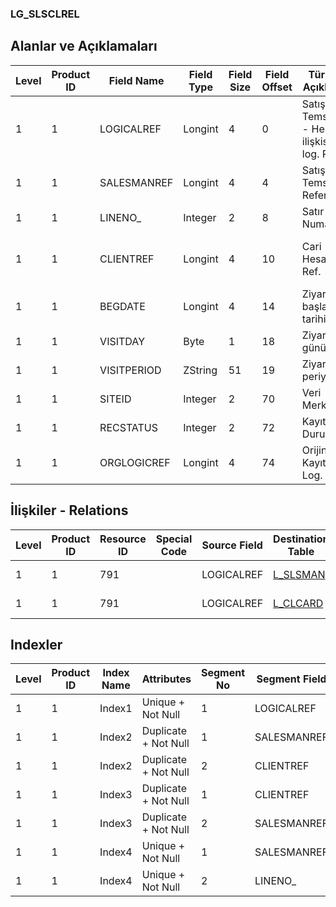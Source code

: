 ### LG_SLSCLREL

## Alanlar ve Açıklamaları

**Level**|**Product ID**|**Field Name**|**Field Type**|**Field Size**|**Field Offset**|**Türkçe Açıklama**|**Expression**
-----|-----|-----|-----|-----|-----|-----|-----
1|1|LOGICALREF|Longint|4|0|Satış Temsilcisi - Hesap ilişkisi log. Ref.|Sales Representative-Account Relation Logical Reference
1|1|SALESMANREF|Longint|4|4|Satış Temsilcisi Referansı|Sales Represantative Reference
1|1|LINENO_|Integer|2|8|Satır Numarası|Line Number
1|1|CLIENTREF|Longint|4|10|Cari Hesap Ref.|Account Receivable / Payable Reference
1|1|BEGDATE|Longint|4|14|Ziyaret başlangıç tarihi|Visit Start Date
1|1|VISITDAY|Byte|1|18|Ziyaret günü|Visit Day
1|1|VISITPERIOD|ZString|51|19|Ziyaret periyodu|Visit Period
1|1|SITEID|Integer|2|70|Veri Merkezi|Data Processing Site
1|1|RECSTATUS|Integer|2|72|Kayıt Durumu|Record Status
1|1|ORGLOGICREF|Longint|4|74|Orijinal Kayıt Log. Ref.|Original Record Logical Reference

## İlişkiler - Relations

**Level**|**Product ID**|**Resource ID**|**Special Code**|**Source Field**|**Destination Table**|**Destination Field**|**Relation Type**|**Extra Condition**
-----|-----|-----|-----|-----|-----|-----|-----|-----
1|1|791||LOGICALREF|[L_SLSMAN](../LG_SLSMAN "L_SLSMAN")|LOGICALREF|one-to-one|
1|1|791||LOGICALREF|[L_CLCARD](../LG_CLCARD "L_CLCARD")|LOGICALREF|one-to-one|

## Indexler

**Level**|**Product ID**|**Index Name**|**Attributes**|**Segment No**|**Segment Field**|**Sense**
-----|-----|-----|-----|-----|-----|-----
1|1|Index1|Unique + Not Null|1|LOGICALREF|Ascending
1|1|Index2|Duplicate + Not Null|1|SALESMANREF|Ascending
1|1|Index2|Duplicate + Not Null|2|CLIENTREF|Ascending
1|1|Index3|Duplicate + Not Null|1|CLIENTREF|Ascending
1|1|Index3|Duplicate + Not Null|2|SALESMANREF|Ascending
1|1|Index4|Unique + Not Null|1|SALESMANREF|Ascending
1|1|Index4|Unique + Not Null|2|LINENO_|Ascending
